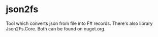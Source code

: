 # json2fs

Tool which converts json from file into F# records. There's also library Json2Fs.Core. Both can be found on nuget.org.


